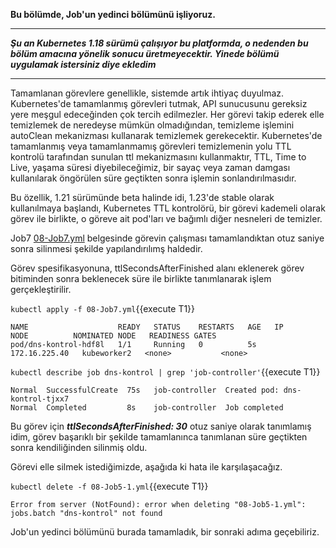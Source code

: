 
**Bu bölümde, Job'un yedinci bölümünü işliyoruz.**

___
***Şu an Kubernetes 1.18 sürümü çalışıyor bu platformda, o nedenden bu bölüm amacına yönelik sonucu üretmeyecektir. Yinede bölümü uygulamak istersiniz diye ekledim***
___

Tamamlanan görevlere genellikle, sistemde artık ihtiyaç duyulmaz. Kubernetes'de tamamlanmış görevleri tutmak, API sunucusunu gereksiz yere meşgul edeceğinden çok tercih edilmezler. Her görevi takip ederek elle temizlemek de neredeyse mümkün olmadığından, temizleme işlemini autoClean mekanizması kullanarak temizlemek gerekecektir. Kubernetes'de tamamlanmış veya tamamlanmamış görevleri temizlemenin yolu TTL kontrolü tarafından sunulan ttl mekanizmasını kullanmaktır, TTL, Time to Live, yaşama süresi diyebileceğimiz, bir sayaç veya zaman damgası kullanılarak öngörülen süre geçtikten sonra işlemin sonlandırılmasıdır. 

Bu özellik, 1.21 sürümünde beta halinde idi, 1.23'de stable olarak kullanılmaya başlandı, 
Kubernetes TTL kontrolörü, bir görevi kademeli olarak görev ile birlikte, o göreve ait pod'ları ve bağımlı diğer nesneleri de temizler.

Job7 [08-Job7.yml](./assets/08-Job7.yml) belgesinde görevin çalışması tamamlandıktan otuz saniye sonra silinmesi şekilde yapılandırılımş haldedir. 

Görev spesifikasyonuna,  ttlSecondsAfterFinished alanı eklenerek görev bitiminden sonra beklenecek süre ile birlikte tanımlanarak işlem gerçekleştirilir.
 
`kubectl apply -f 08-Job7.yml`{{execute T1}}

```
NAME                    READY   STATUS    RESTARTS   AGE   IP              NODE          NOMINATED NODE   READINESS GATES
pod/dns-kontrol-hdf8l   1/1     Running   0          5s    172.16.225.40   kubeworker2   <none>           <none>
```

`kubectl describe job dns-kontrol | grep 'job-controller'`{{execute T1}}

```
Normal  SuccessfulCreate  75s   job-controller  Created pod: dns-kontrol-tjxx7
Normal  Completed         8s    job-controller  Job completed
```
Bu görev için ***ttlSecondsAfterFinished: 30*** otuz saniye olarak tanımlamış idim, görev başarıklı bir şekilde tamamlanınca tanımlanan süre geçtikten sonra kendiliğinden silinmiş oldu.

Görevi elle silmek istediğimizde, aşağıda ki hata ile karşılaşacağız.

`kubectl delete -f 08-Job5-1.yml`{{execute T1}}

```
Error from server (NotFound): error when deleting "08-Job5-1.yml": jobs.batch "dns-kontrol" not found
```
Job'un yedinci bölümünü burada tamamladık, bir sonraki adıma geçebiliriz.